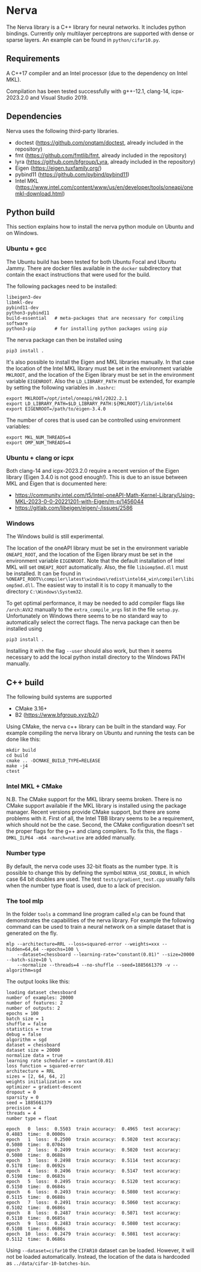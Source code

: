 # Nerva
The Nerva library is a C++ library for neural networks. It includes
python bindings. Currently only multilayer perceptrons are supported with
dense or sparse layers. An example can be found in `python/cifar10.py`.

## Requirements
A C++17 compiler and an Intel processor (due to the dependency on Intel MKL).

Compilation has been tested successfully with g++-12.1, clang-14, icpx-2023.2.0 and Visual Studio 2019.

## Dependencies
Nerva uses the following third-party libraries.

* doctest (https://github.com/onqtam/doctest, already included in the repository)
* fmt (https://github.com/fmtlib/fmt, already included in the repository)
* lyra (https://github.com/bfgroup/Lyra, already included in the repository)
* Eigen (https://eigen.tuxfamily.org/)
* pybind11 (https://github.com/pybind/pybind11)
* Intel MKL (https://www.intel.com/content/www/us/en/developer/tools/oneapi/onemkl-download.html)

## Python build
This section explains how to install the nerva python module on Ubuntu and on Windows.

### Ubuntu + gcc
The Ubuntu build has been tested for both Ubuntu Focal and Ubuntu Jammy. There are docker
files available in the `docker` subdirectory that contain the exact instructions that
were used for the build.

The following packages need to be installed:
```
libeigen3-dev
libmkl-dev
pybind11-dev
python3-pybind11
build-essential   # meta-packages that are necessary for compiling software
python3-pip       # for installing python packages using pip
```
The nerva package can then be installed using
```
pip3 install .
```

It's also possible to install the Eigen and MKL libraries manually.
In that case the location of the Intel MKL library must be set
in the environment variable `MKLROOT`, and the location of the Eigen
library must be set in the environment variable `EIGENROOT`. Also
the `LD_LIBRARY_PATH` must be extended, for example by
setting the following variables in `.bashrc`: 
```
export MKLROOT=/opt/intel/oneapi/mkl/2022.2.1
export LD_LIBRARY_PATH=$LD_LIBRARY_PATH:${MKLROOT}/lib/intel64
export EIGENROOT=/path/to/eigen-3.4.0
```

The number of cores that is used can be controlled using environment variables:
```
export MKL_NUM_THREADS=4
export OMP_NUM_THREADS=4
```

### Ubuntu + clang or icpx
Both clang-14 and icpx-2023.2.0 require a recent version of the Eigen library
(Eigen 3.4.0 is not good enough!). This is due to an issue between MKL and Eigen that is documented here:

* https://community.intel.com/t5/Intel-oneAPI-Math-Kernel-Library/Using-MKL-2023-0-0-20221201-with-Eigen/m-p/1456044
* https://gitlab.com/libeigen/eigen/-/issues/2586

### Windows
The Windows build is still experimental. 

The location of the oneAPI library must be set in the environment variable `ONEAPI_ROOT`,
and the location of the Eigen library must be set in the environment variable `EIGENROOT`.
Note that the default installation of Intel MKL will set `ONEAPI_ROOT` automatically.
Also, the file `libiomp5md.dll` must be installed. It can be found
in `%ONEAPI_ROOT%\compiler\latest\windows\redist\intel64_win\compiler\libiomp5md.dll`.
The easiest way to install it is to copy it manually to the directory `C:\Windows\System32`.

To get optimal performance, it may be needed to add compiler flags like `/arch:AVX2`
manually to the `extra_compile_args` list in the file `setup.py`. Unfortunately on Windows
there seems to be no standard way to automatically select the correct flags. The nerva package can
then be installed using
```
pip3 install .
```
Installing it with the flag `--user` should also work, but then it seems
necessary to add the local python install directory to the Windows PATH
manually.

## C++ build
The following build systems are supported
* CMake 3.16+
* B2 (https://www.bfgroup.xyz/b2/)

Using CMake, the nerva c++ library can be built in the standard way. For example compiling
the nerva library on Ubuntu and running the tests can be done like this:
```
mkdir build
cd build
cmake .. -DCMAKE_BUILD_TYPE=RELEASE
make -j4
ctest
```

### Intel MKL + CMake
N.B. The CMake support for the MKL library seems broken. There is no CMake support
available if the MKL library is installed using the package manager. Recent
versions provide CMake support, but there are some problems with it. First of all,
the Intel TBB library seems to be a requirement, which should not be the case.
Second, the CMake configuration doesn't set the proper flags for the g++ and
clang compilers. To fix this, the flags `-DMKL_ILP64 -m64 -march=native` are added
manually.

### Number type
By default, the nerva code uses 32-bit floats as the number type. It is possible to change this by
defining the symbol `NERVA_USE_DOUBLE`, in which case 64 bit doubles are used. The test
`tests/gradient_test.cpp` usually fails when the number type float is used, due to a lack of precision.

### The tool mlp
In the folder `tools` a command line program called `mlp` can be found that demonstrates the capabilities
of the nerva library. For example the following command can be used to train a neural network on a
simple dataset that is generated on the fly.
```
mlp --architecture=RRL --loss=squared-error --weights=xxx --hidden=64,64 --epochs=100 \
    --dataset=chessboard --learning-rate="constant(0.01)" --size=20000 --batch-size=10 \ 
    --normalize --threads=4 --no-shuffle --seed=1885661379 -v --algorithm=sgd
```
The output looks like this:
```
loading dataset chessboard
number of examples: 20000
number of features: 2
number of outputs: 2
epochs = 100
batch size = 1
shuffle = false
statistics = true
debug = false
algorithm = sgd
dataset = chessboard
dataset size = 20000
normalize data = true
learning rate scheduler = constant(0.01)
loss function = squared-error
architecture = RRL
sizes = [2, 64, 64, 2]
weights initialization = xxx
optimizer = gradient-descent
dropout = 0
sparsity = 0
seed = 1885661379
precision = 4
threads = 4
number type = float

epoch   0  loss:  0.5503  train accuracy:  0.4965  test accuracy:  0.4883  time:  0.0000s
epoch   1  loss:  0.2500  train accuracy:  0.5020  test accuracy:  0.5080  time:  0.0704s
epoch   2  loss:  0.2499  train accuracy:  0.5020  test accuracy:  0.5080  time:  0.0688s
epoch   3  loss:  0.2498  train accuracy:  0.5114  test accuracy:  0.5178  time:  0.0692s
epoch   4  loss:  0.2496  train accuracy:  0.5147  test accuracy:  0.5198  time:  0.0683s
epoch   5  loss:  0.2495  train accuracy:  0.5120  test accuracy:  0.5150  time:  0.0684s
epoch   6  loss:  0.2493  train accuracy:  0.5080  test accuracy:  0.5115  time:  0.0688s
epoch   7  loss:  0.2491  train accuracy:  0.5060  test accuracy:  0.5102  time:  0.0686s
epoch   8  loss:  0.2487  train accuracy:  0.5071  test accuracy:  0.5110  time:  0.0685s
epoch   9  loss:  0.2483  train accuracy:  0.5080  test accuracy:  0.5108  time:  0.0686s
epoch  10  loss:  0.2479  train accuracy:  0.5081  test accuracy:  0.5112  time:  0.0686s
```

Using `--dataset=cifar10` the `CIFAR10` dataset can be loaded. However, it will not be loaded
automatically. Instead, the location of the data is hardcoded as `../data/cifar-10-batches-bin`.